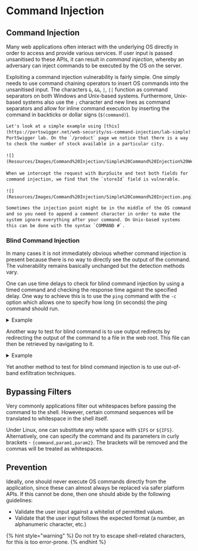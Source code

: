 # Command Injection

## Command Injection

Many web applications often interact with the underlying OS directly in order to access and provide various services. If user input is passed unsanitised to these APIs, it can result in _command injection_, whereby an adversary can inject commands to be executed by the OS on the server.

Exploiting a command injection vulnerability is fairly simple. One simply needs to use command chaining operators to insert OS commands into the unsanitised input. The characters `&`, `&&`, `|`, `||` function as command separators on both Windows and Unix-based systems. Furthermore, Unix-based systems also use the `;` character and new lines as command separators and allow for inline command execution by inserting the command in backticks or dollar signs (`$(command)`).

```admonish
Let's look at a simple example using [this](https://portswigger.net/web-security/os-command-injection/lab-simple) PortSwigger lab. On the `/product` page we notice that there is a way to check the number of stock available in a particular city.

![](Resources/Images/Command%20Injection/Simple%20Command%20Injection%20Web%20Page.png)

When we intercept the request with BurpSuite and test both fields for command injection, we find that the `storeId` field is vulnerable. 

![](Resources/Images/Command%20Injection/Simple%20Command%20Injection.png)

```

```admonish
Sometimes the injection point might be in the middle of the OS command and so you need to append a comment character in order to make the system ignore everything after your command. On Unix-based systems this can be done with the syntax `COMMAND #`.
```

### Blind Command Injection

In many cases it is not immediately obvious whether command injection is present because there is no way to directly see the output of the command. The vulnerability remains basically unchanged but the detection methods vary.

One can use time delays to check for blind command injection by using a timed command and checking the response time against the specified delay. One way to achieve this is to use the `ping` command with the `-c` option which allows one to specify how long (in seconds) the ping command should run.

<details>

<summary>Example</summary>

On [this](https://portswigger.net/web-security/os-command-injection/lab-blind-time-delays) PortSwigger lab we find a feedback page:

<img src="../../.gitbook/assets/Time-Based Command Injection Feedback Page.png" alt="" data-size="original">

By messing around with the parameters in the POST request, we find that the `email` parameter is vulnerable to command injection.

<img src="../../.gitbook/assets/Time-Based Command Injection.png" alt="" data-size="original">

This can be deduced from the response time - 9 514 milliseconds, or approximately 10 seconds, as specified by the `ping` command.

Notice that we had to use the `#` (`%23`) character here to comment out anything after the `ping` command, since the application returned an error otherwise.

</details>

Another way to test for blind command is to use output redirects by redirecting the output of the command to a file in the web root. This file can then be retrieved by navigating to it.

<details>

<summary>Example</summary>

In [this](https://portswigger.net/web-security/os-command-injection/lab-blind-output-redirection) PortSwigger lab we again find a vulnerable `email` parameter:

<img src="../../.gitbook/assets/Output Redirect Command Injection.png" alt="" data-size="original">

We are told that the `/var/www/images` directory is writable but we cannot directly read it, so we leverage an LFI in the request which returns the image of a product:

<img src="../../.gitbook/assets/Output Redirect Command Injection Read File.png" alt="" data-size="original">

</details>

Yet another method to test for blind command injection is to use out-of-band exfiltration techniques.

## Bypassing Filters

Very commonly applications filter out whitespaces before passing the command to the shell. However, certain command sequences will be translated to whitespace in the shell itself.

Under Linux, one can substitute any white space with `$IFS` or `${IFS}`. Alternatively, one can specify the command and its parameters in curly brackets - `{command,param1,param2}`. The brackets will be removed and the commas will be treated as whitespaces.

## Prevention

Ideally, one should never execute OS commands directly from the application, since these can almost always be replaced via safer platform APIs. If this cannot be done, then one should abide by the following guidelines:

* Validate the user input against a whitelist of permitted values.
* Validate that the user input follows the expected format (a number, an alphanumeric character, etc.)

{% hint style="warning" %}
Do not try to escape shell-related characters, for this is too error-prone.
{% endhint %}
